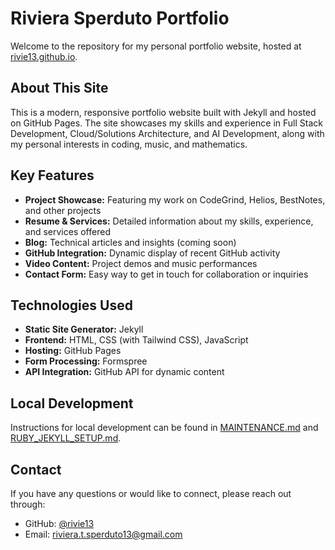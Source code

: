 # Riviera Sperduto Portfolio

Welcome to the repository for my personal portfolio website, hosted at [rivie13.github.io](https://rivie13.github.io).

## About This Site

This is a modern, responsive portfolio website built with Jekyll and hosted on GitHub Pages. The site showcases my skills and experience in Full Stack Development, Cloud/Solutions Architecture, and AI Development, along with my personal interests in coding, music, and mathematics.

## Key Features

- **Project Showcase:** Featuring my work on CodeGrind, Helios, BestNotes, and other projects
- **Resume & Services:** Detailed information about my skills, experience, and services offered
- **Blog:** Technical articles and insights (coming soon)
- **GitHub Integration:** Dynamic display of recent GitHub activity
- **Video Content:** Project demos and music performances
- **Contact Form:** Easy way to get in touch for collaboration or inquiries

## Technologies Used

- **Static Site Generator:** Jekyll
- **Frontend:** HTML, CSS (with Tailwind CSS), JavaScript
- **Hosting:** GitHub Pages
- **Form Processing:** Formspree
- **API Integration:** GitHub API for dynamic content

## Local Development

Instructions for local development can be found in [MAINTENANCE.md](MAINTENANCE.md) and [RUBY_JEKYLL_SETUP.md](RUBY_JEKYLL_SETUP.md).

## Contact

If you have any questions or would like to connect, please reach out through:
- GitHub: [@rivie13](https://github.com/rivie13)
- Email: [riviera.t.sperduto13@gmail.com](mailto:riviera.t.sperduto13@gmail.com)
